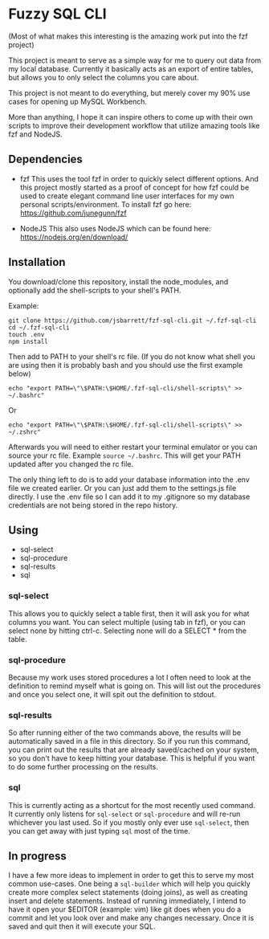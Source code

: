 # Fuzzy SQL CLI
(Most of what makes this interesting is the amazing work put into the fzf project)

This project is meant to serve as a simple way for me
to query out data from my local database.
Currently it basically acts as an export of entire tables,
but allows you to only select the columns you care about.

This project is not meant to do everything,
but merely cover my 90% use cases for opening up MySQL Workbench.

More than anything, I hope it can inspire others to come up with their own
scripts to improve their development workflow that utilize amazing tools like
fzf and NodeJS.

## Dependencies
- fzf
This uses the tool fzf in order to quickly select different options.
And this project mostly started as a proof of concept for how fzf could be used
to create elegant command line user interfaces
for my own personal scripts/environment.
To install fzf go here: https://github.com/junegunn/fzf

- NodeJS
This also uses NodeJS which can be found here:
https://nodejs.org/en/download/

## Installation
You download/clone this repository, install the node_modules,
and optionally add the shell-scripts to your shell's PATH.

Example:
```
git clone https://github.com/jsbarrett/fzf-sql-cli.git ~/.fzf-sql-cli
cd ~/.fzf-sql-cli
touch .env
npm install
```

Then add to PATH to your shell's rc file.
(If you do not know what shell you are using then
it is probably bash and you should use the first example below)
```
echo "export PATH=\"\$PATH:\$HOME/.fzf-sql-cli/shell-scripts\" >> ~/.bashrc"
```
Or
```
echo "export PATH=\"\$PATH:\$HOME/.fzf-sql-cli/shell-scripts\" >> ~/.zshrc"
```

Afterwards you will need to either restart your terminal emulator
or you can source your rc file. Example `source ~/.bashrc`.
This will get your PATH updated after you changed the rc file.

The only thing left to do is to add your database information
into the .env file we created earlier.
Or you can just add them to the settings.js file directly.
I use the .env file so I can add it to my .gitignore so my database credentials
are not being stored in the repo history.

## Using
- sql-select
- sql-procedure
- sql-results
- sql

### sql-select
This allows you to quickly select a table first,
then it will ask you for what columns you want.
You can select multiple (using tab in fzf),
or you can select none by hitting ctrl-c.
Selecting none will do a SELECT * from the table.

### sql-procedure
Because my work uses stored procedures a lot
I often need to look at the definition to remind myself what is going on.
This will list out the procedures and once you select one,
it will spit out the definition to stdout.

### sql-results
So after running either of the two commands above,
the results will be automatically saved in a file in this directory.
So if you run this command, you can print out the results that are already
saved/cached on your system, so you don't have to keep hitting your database.
This is helpful if you want to do some further processing on the results.

### sql
This is currently acting as a shortcut for the most recently used command.
It currently only listens for `sql-select` or `sql-procedure` and will re-run
whichever you last used. So if you mostly only ever use `sql-select`,
then you can get away with just typing `sql` most of the time.

## In progress
I have a few more ideas to implement in order to get this
to serve my most common use-cases.
One being a `sql-builder` which will help you quickly create more complex
select statements (doing joins), as well as creating insert and delete
statements.
Instead of running immediately, I intend to have it open your $EDITOR
(example: vim) like git does when you do a commit and let you
look over and make any changes necessary.
Once it is saved and quit then it will execute your SQL.
